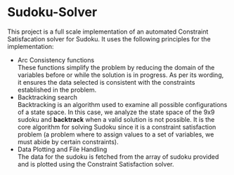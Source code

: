 # Sudoku-Solver

This project is a full scale implementation of an automated Constraint Satisfacation solver for Sudoku. It uses the following principles for the implementation:
- Arc Consistency functions<br>
These functions simplify the problem by reducing the domain of the variables before or while the solution is in progress. As per its wording, it ensures the data selected is consistent with the constraints established in the problem. 
- Backtracking search<br>
Backtracking is an algorithm used to examine all possible configurations of a state space. In this case, we analyze the state space of the 9x9 sudoku and **backtrack** when a valid solution is not possible. It is the core algorithm for solving Sudoku since it is a constraint satisfaction problem (a problem where to assign values to a set of variables, we must abide by certain constraints).
- Data Plotting and File Handling<br>
The data for the sudoku is fetched from the array of sudoku provided and is plotted using the Constraint Satisfaction solver.
